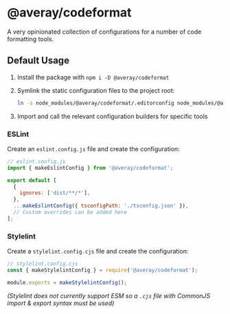 # @averay/codeformat

A very opinionated collection of configurations for a number of code formatting tools.

## Default Usage

1. Install the package with `npm i -D @averay/codeformat`

2. Symlink the static configuration files to the project root:

   ```sh
   ln -s node_modules/@averay/codeformat/.editorconfig node_modules/@averay/codeformat/.prettierrc.json ./
   ```

3. Import and call the relevant configuration builders for specific tools

### ESLint

Create an `eslint.config.js` file and create the configuration:

```js
// eslint.config.js
import { makeEslintConfig } from '@averay/codeformat';

export default [
  {
    ignores: ['dist/**/*'],
  },
  ...makeEslintConfig({ tsconfigPath: './tsconfig.json' }),
  // Custom overrides can be added here
];
```

### Stylelint

Create a `stylelint.config.cjs` file and create the configuration:

```js
// stylelint.config.cjs
const { makeStylelintConfig } = require('@averay/codeformat');

module.exports = makeStylelintConfig();
```

_(Stylelint does not currently support ESM so a `.cjs` file with CommonJS import & export syntax must be used)_
